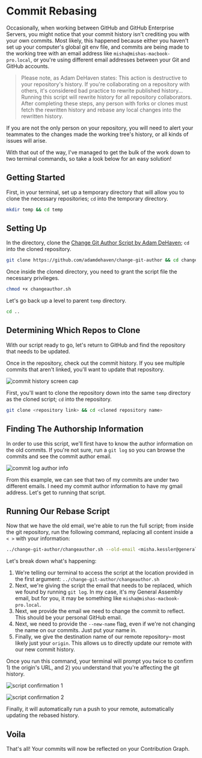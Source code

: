 # Commit Rebasing

Occasionally, when working between GitHub and GitHub Enterprise Servers, you might notice that your commit history isn't crediting you with your own commits. Most likely, this happened because either you haven't set up your computer's global git env file, and commits are being made to the working tree with an email address like `misha@mishas-macbook-pro.local`, or you're using different email addresses between your Git and GitHub accounts.

> Please note, as Adam DeHaven states: This action is destructive to your repository's history. If you're collaborating on a repository with others, it's considered bad practice to rewrite published history... Running this script will rewrite history for all repository collaborators. After completing these steps, any person with forks or clones must fetch the rewritten history and rebase any local changes into the rewritten history.

If you are not the only person on your repository, you will need to alert your teammates to the changes made the working tree's history, or all kinds of issues will arise.

With that out of the way, I've managed to get the bulk of the work down to two terminal commands, so take a look below for an easy solution!

## Getting Started

First, in your terminal, set up a temporary directory that will allow you to clone the necessary repositories; `cd` into the temporary directory.

```sh
mkdir temp && cd temp
```

## Setting Up

In the directory, clone the [Change Git Author Script by Adam DeHaven](https://www.adamdehaven.com/blog/update-commit-history-author-information-for-git-repository/); `cd` into the cloned repository.

```sh
git clone https://github.com/adamdehaven/change-git-author && cd change-git-author
```

Once inside the cloned directory, you need to grant the script file the necessary privileges.

```sh
chmod +x changeauthor.sh
```

Let's go back up a level to parent `temp` directory.

```sh
cd ..
```

## Determining Which Repos to Clone

With our script ready to go, let's return to GitHub and find the repository that needs to be updated.

Once in the repository, check out the commit history. If you see multiple commits that aren't linked, you'll want to update that repository.

![commit history screen cap]()

First, you'll want to clone the repository down into the same `temp` directory as the cloned script; `cd` into the repository.

```sh
git clone <repository link> && cd <cloned repository name>
```

## Finding The Authorship Information

In order to use this script, we'll first have to know the author information on the old commits. If you're not sure, run a `git log` so you can browse the commits and see the commit author email.

![commit log author info]()

From this example, we can see that two of my commits are under two different emails. I need my commit author information to have my gmail address. Let's get to running that script.

## Running Our Rebase Script

Now that we have the old email, we're able to run the full script; from inside the git repository, run the following command, replacing all content inside a `< >` with your information:

```sh
../change-git-author/changeauthor.sh --old-email <misha.kessler@generalassemb.ly> --new-email <misha.kessler@gmail.com> --new-name "<Misha Kessler>" --remote <origin>
```

Let's break down what's happening:

1. We're telling our terminal to access the script at the location provided in the first argument: `../change-git-author/changeauthor.sh`
1. Next, we're giving the script the email that needs to be replaced, which we found by running `git log`. In my case, it's my General Assembly email, but for you, it may be something like `misha@mishas-macbook-pro.local`.
1. Next, we provide the email we need to change the commit to reflect. This should be your personal GitHub email.
1. Next, we need to provide the `--new-name` flag, even if we're not changing the name on our commits. Just put your name in. 
1. Finally, we give the destination name of our remote repository– most likely just your `origin`. This allows us to directly update our remote with our new commit history.

Once you run this command, your terminal will prompt you twice to confirm 1) the origin's URL, and 2) you understand that you're affecting the git history.

![script confirmation 1]()

![script confirmation 2]()

Finally, it will automatically run a push to your remote, automatically updating the rebased history.

## Voila

That's all! Your commits will now be reflected on your Contribution Graph. 
